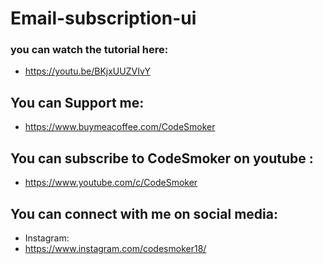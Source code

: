 # Email-subscription-ui

### you can watch the tutorial here: 
* https://youtu.be/BKjxUUZVIvY

## You can Support me:
* https://www.buymeacoffee.com/CodeSmoker

## You can subscribe to CodeSmoker on youtube :
* https://www.youtube.com/c/CodeSmoker

## You can connect with me on social media: 
* Instagram: 
* https://www.instagram.com/codesmoker18/ 
